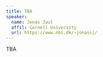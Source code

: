 ```yaml
---
title: TBA
speaker: 
  name: Jonas Juul
  affil: Cornell University
  url: https://www.nbi.dk/~jonassj/
---
```


TBA

